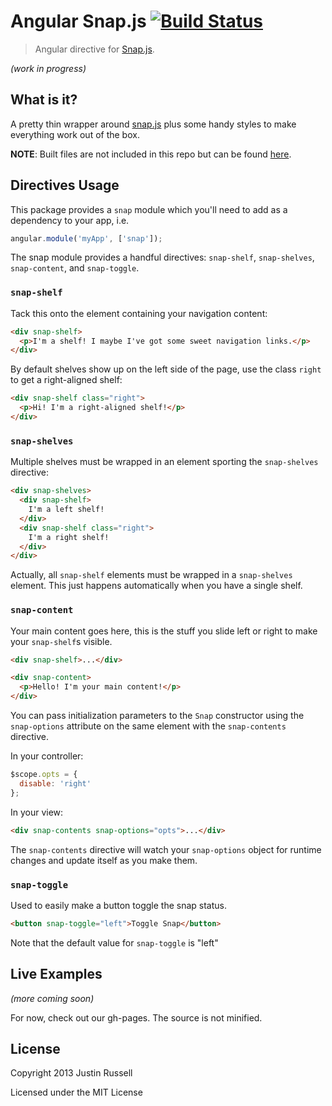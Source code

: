 # Angular Snap.js [![Build Status](https://travis-ci.org/jtrussell/angular-snap.js.png?branch=master)](https://travis-ci.org/jtrussell/angular-snap.js)
> Angular directive for [Snap.js](https://github.com/jakiestfu/Snap.js). 

_(work in progress)_

## What is it?

A pretty thin wrapper around [snap.js](https://github.com/jakiestfu/Snap.js) plus some handy styles to make everything work out of the box.

__NOTE__: Built files are not included in this repo but can be found [here](https://github.com/jtrussell/angular-snap.js-bower).

## Directives Usage

This package provides a `snap` module which you'll need to add as a dependency
to your app, i.e.

```javascript
angular.module('myApp', ['snap']);
```

The snap module provides a handful directives: `snap-shelf`, `snap-shelves`,
`snap-content`, and `snap-toggle`.

### `snap-shelf`

Tack this onto the element containing your navigation content:

```html
<div snap-shelf>
  <p>I'm a shelf! I maybe I've got some sweet navigation links.</p>
</div>
```

By default shelves show up on the left side of the page, use the class `right`
to get a right-aligned shelf:

```html
<div snap-shelf class="right">
  <p>Hi! I'm a right-aligned shelf!</p>
</div>
```

### `snap-shelves`

Multiple shelves must be wrapped in an element sporting the `snap-shelves`
directive:

```html
<div snap-shelves>
  <div snap-shelf>
    I'm a left shelf!
  </div>
  <div snap-shelf class="right">
    I'm a right shelf!
  </div>
</div>
```

Actually, all `snap-shelf` elements must be wrapped in a `snap-shelves` element.
This just happens automatically when you have a single shelf.

### `snap-content`

Your main content goes here, this is the stuff you slide left or right to make
your `snap-shelf`s visible.

```html
<div snap-shelf>...</div>

<div snap-content>
  <p>Hello! I'm your main content!</p>
</div>
```

You can pass initialization parameters to the `Snap` constructor using the
`snap-options` attribute on the same element with the `snap-contents` directive.

In your controller:

```javascript
$scope.opts = {
  disable: 'right'
};
```

In your view:

```html
<div snap-contents snap-options="opts">...</div>
```

The `snap-contents` directive will watch your `snap-options` object for runtime
changes and update itself as you make them.


### `snap-toggle`

Used to easily make a button toggle the snap status.

```html
<button snap-toggle="left">Toggle Snap</button>
```

Note that the default value for `snap-toggle` is "left"

## Live Examples

_(more coming soon)_

For now, check out our gh-pages. The source is not minified.

## License

Copyright 2013 Justin Russell

Licensed under the MIT License
